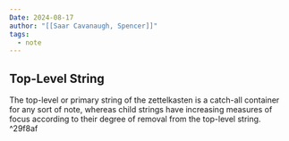 ```yaml
---
Date: 2024-08-17
author: "[[Saar Cavanaugh, Spencer]]"
tags:
  - note
---
```

## Top-Level String

The top-level or primary string of the zettelkasten is a catch-all container for any sort of note, whereas child strings have increasing measures of focus according to their degree of removal from the top-level string. ^29f8af